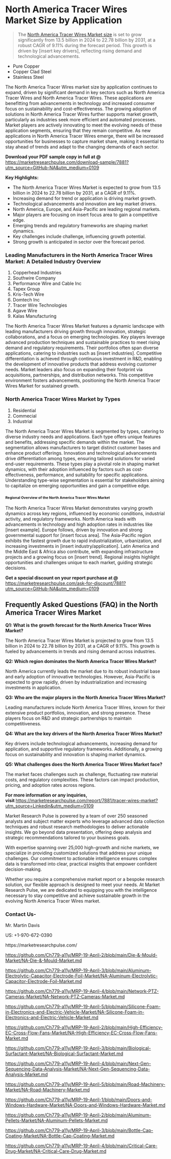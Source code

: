 <h1>North America Tracer Wires Market&nbsp;Size by Application</h1><blockquote><p>The <a href="https://marketresearchpulse.com/download-sample/7881?utm_source=GitHub-NA&amp;utm_medium=0109">North America Tracer Wires Market size</a> is set to grow significantly from 13.5 billion in 2024 to 22.78 billion by 2031, at a robust CAGR of 9.11% during the forecast period. This growth is driven by [insert key drivers], reflecting rising demand and technological advancements.</p></blockquote><ul><li>Pure Copper<li> Copper Clad Steel<li> Stainless Steel</li></ul><p>The North America Tracer Wires market size by application continues to expand, driven by significant demand in key sectors such as North America Tracer Wires and North America Tracer Wires. These applications are benefitting from advancements in technology and increased consumer focus on sustainability and cost-effectiveness. The growing adoption of solutions in North America Tracer Wires further supports market growth, particularly as industries seek more efficient and automated processes. Market players are actively innovating to meet the evolving needs of these application segments, ensuring that they remain competitive. As new applications in North America Tracer Wires emerge, there will be increased opportunities for businesses to capture market share, making it essential to stay ahead of trends and adapt to the changing demands of each sector.</p><p><strong>Download your PDF sample copy in full at @ </strong><a href="https://marketresearchpulse.com/download-sample/7881?utm_source=GitHub-NA&amp;utm_medium=0109">https://marketresearchpulse.com/download-sample/7881?utm_source=GitHub-NA&amp;utm_medium=0109</a></p><p><strong>Key Highlights: </strong></p><ul><li>The North America Tracer Wires Market is expected to grow from 13.5 billion in 2024 to 22.78 billion by 2031, at a CAGR of 9.11%.</li><li>Increasing demand for trend or application is driving market growth.</li><li>Technological advancements and innovation are key market drivers.</li><li>North America, Europe, and Asia-Pacific are leading regional markets.</li><li>Major players are focusing on insert focus area to gain a competitive edge.</li><li>Emerging trends and regulatory frameworks are shaping market dynamics.</li><li>Key challenges include challenge, influencing growth potential.</li><li>Strong growth is anticipated in sector over the forecast period.</li></ul><h3>Leading Manufacturers in the North America Tracer Wires Market: A Detailed Industry Overview</h3><ol><li>Copperhead Industries</li><li>Southwire Company</li><li>Performance Wire and Cable Inc</li><li>Tapex Group</li><li>Kris-Tech Wire</li><li>Domtech Inc</li><li>Tracer Wire Technologies</li><li>Agave Wire</li><li>Kalas Manufacturing</li></ol><div class="flex max-w-full flex-col flex-grow"><div class="min-h-8 text-message flex w-full flex-col items-end gap-2 whitespace-normal break-words [.text-message+&amp;]:mt-5" dir="auto" data-message-author-role="assistant" data-message-id="fd8432e4-4910-450d-b182-61b7bfb0a01f" data-message-model-slug="gpt-4o"><div class="flex w-full flex-col gap-1 empty:hidden first:pt-[3px]"><div class="markdown prose w-full break-words dark:prose-invert light"><p>The North America Tracer Wires Market features a dynamic landscape with leading manufacturers driving growth through innovation, strategic collaborations, and a focus on emerging technologies. Key players leverage advanced production techniques and sustainable practices to meet rising demand and regulatory requirements. Their portfolios often span diverse applications, catering to industries such as [insert industries]. Competitive differentiation is achieved through continuous investment in R&amp;D, enabling the development of innovative products that address evolving customer needs. Market leaders also focus on expanding their footprint via acquisitions, partnerships, and distribution networks. This competitive environment fosters advancements, positioning the North America Tracer Wires Market for sustained growth.</p></div></div></div></div><h3>North America Tracer Wires Market by Types</h3><ol><li>Residential<li> Commecial<li> Industrial</li></ol><div class="flex max-w-full flex-col flex-grow"><div class="min-h-8 text-message flex w-full flex-col items-end gap-2 whitespace-normal break-words [.text-message+&amp;]:mt-5" dir="auto" data-message-author-role="assistant" data-message-id="084470be-0bb7-4664-bddf-5156b4f41249" data-message-model-slug="gpt-4o-mini"><div class="flex w-full flex-col gap-1 empty:hidden first:pt-[3px]"><div class="markdown prose w-full break-words dark:prose-invert light"><p>The North America Tracer Wires Market is segmented by types, catering to diverse industry needs and applications. Each type offers unique features and benefits, addressing specific demands within the market. The segmentation allows manufacturers to target distinct customer bases and enhance product offerings. Innovation and technological advancements drive differentiation among types, ensuring tailored solutions for varied end-user requirements. These types play a pivotal role in shaping market dynamics, with their adoption influenced by factors such as cost-effectiveness, performance, and suitability for specific applications. Understanding type-wise segmentation is essential for stakeholders aiming to capitalize on emerging opportunities and gain a competitive edge.</p></div></div></div></div><h3><span style="font-size: 11px;">Regional Overview of the North America Tracer Wires Market</span></h3><div class="flex max-w-full flex-col flex-grow"><div class="min-h-8 text-message flex w-full flex-col items-end gap-2 whitespace-normal break-words [.text-message+&amp;]:mt-5" dir="auto" data-message-author-role="assistant" data-message-id="e9038762-ce64-4e30-91c9-9bd413514231" data-message-model-slug="gpt-4o-mini"><div class="flex w-full flex-col gap-1 empty:hidden first:pt-[3px]"><div class="markdown prose w-full break-words dark:prose-invert light"><p>The North America Tracer Wires Market demonstrates varying growth dynamics across key regions, influenced by economic conditions, industrial activity, and regulatory frameworks. North America leads with advancements in technology and high adoption rates in industries like [insert example]. Europe follows, driven by innovation and strong governmental support for [insert focus area]. The Asia-Pacific region exhibits the fastest growth due to rapid industrialization, urbanization, and increasing investments in [insert industry/application]. Latin America and the Middle East &amp; Africa also contribute, with expanding infrastructure projects and a growing focus on [insert trend]. Regional insights highlight opportunities and challenges unique to each market, guiding strategic decisions.</p></div></div></div></div><p><strong>Get a special discount on your report purchase at @ </strong><a href="https://marketresearchpulse.com/ask-for-discount/7881?utm_source=GitHub-NA&amp;utm_medium=0109">https://marketresearchpulse.com/ask-for-discount/7881?utm_source=GitHub-NA&amp;utm_medium=0109</a></p><h2>Frequently Asked Questions (FAQ) in the North America Tracer Wires Market</h2><p><strong>Q1: What is the growth forecast for the North America Tracer Wires Market?</strong></p><p>The North America Tracer Wires Market is projected to grow from 13.5 billion in 2024 to 22.78 billion by 2031, at a CAGR of 9.11%. This growth is fueled by advancements in trends and rising demand across industries.</p><p><strong>Q2: Which region dominates the North America Tracer Wires Market?</strong></p><p>North America currently leads the market due to its robust industrial base and early adoption of innovative technologies. However, Asia-Pacific is expected to grow rapidly, driven by industrialization and increasing investments in application.</p><p><strong>Q3: Who are the major players in the North America Tracer Wires Market?</strong></p><p>Leading manufacturers include North America Tracer Wires, known for their extensive product portfolios, innovation, and strong presence. These players focus on R&amp;D and strategic partnerships to maintain competitiveness.</p><p><strong>Q4: What are the key drivers of the North America Tracer Wires Market?</strong></p><p>Key drivers include technological advancements, increasing demand for application, and supportive regulatory frameworks. Additionally, a growing focus on sustainability and innovation is shaping market dynamics.</p><p><strong>Q5: What challenges does the North America Tracer Wires Market face?</strong></p><p>The market faces challenges such as challenge, fluctuating raw material costs, and regulatory complexities. These factors can impact production, pricing, and adoption rates across regions.</p><p><strong>For more information or any inquiries, visit&nbsp;</strong><a href="https://marketresearchpulse.com/report/7881/tracer-wires-market?utm_source=Linkedin&utm_medium=0109">https://marketresearchpulse.com/report/7881/tracer-wires-market?utm_source=Linkedin&utm_medium=0109</a></p><p>Market Research Pulse is powered by a team of over 250 seasoned analysts and subject matter experts who leverage advanced data collection techniques and robust research methodologies to deliver actionable insights. We go beyond data presentation, offering deep analysis and strategic recommendations tailored to your business goals.</p><p>With expertise spanning over 25,000 high-growth and niche markets, we specialize in providing customized solutions that address your unique challenges. Our commitment to actionable intelligence ensures complex data is transformed into clear, practical insights that empower confident decision-making.</p><p>Whether you require a comprehensive market report or a bespoke research solution, our flexible approach is designed to meet your needs. At Market Research Pulse, we are dedicated to equipping you with the intelligence necessary to stay competitive and achieve sustainable growth in the evolving North America Tracer Wires market.</p><h3><strong>Contact Us-</strong></h3><p>Mr. Martin Davis</p><p>US: +1-970-672-0390</p><p>https://marketresearchpulse.com/</p><p><a href="https://github.com/Ch779-a11y/MRP-19-April-2/blob/main/Die-&-Mould-Market/NA-Die-&-Mould-Market.md">https://github.com/Ch779-a11y/MRP-19-April-2/blob/main/Die-&-Mould-Market/NA-Die-&-Mould-Market.md</a></p><p><a href="https://github.com/Ch779-a11y/MRP-19-April-3/blob/main/Aluminum-Electrolytic-Capacitor-Electrode-Foil-Market/NA-Aluminum-Electrolytic-Capacitor-Electrode-Foil-Market.md">https://github.com/Ch779-a11y/MRP-19-April-3/blob/main/Aluminum-Electrolytic-Capacitor-Electrode-Foil-Market/NA-Aluminum-Electrolytic-Capacitor-Electrode-Foil-Market.md</a></p><p><a href="https://github.com/Ch779-a11y/MRP-19-April-4/blob/main/Network-PTZ-Cameras-Market/NA-Network-PTZ-Cameras-Market.md">https://github.com/Ch779-a11y/MRP-19-April-4/blob/main/Network-PTZ-Cameras-Market/NA-Network-PTZ-Cameras-Market.md</a></p><p><a href="https://github.com/Ch779-a11y/MRP-19-April-5/blob/main/Silicone-Foam-in-Electronics-and-Electric-Vehicle-Market/NA-Silicone-Foam-in-Electronics-and-Electric-Vehicle-Market.md">https://github.com/Ch779-a11y/MRP-19-April-5/blob/main/Silicone-Foam-in-Electronics-and-Electric-Vehicle-Market/NA-Silicone-Foam-in-Electronics-and-Electric-Vehicle-Market.md</a></p><p><a href="https://github.com/Ch779-a11y/MRP-19-April-2/blob/main/High-Efficiency-EC-Cross-Flow-Fans-Market/NA-High-Efficiency-EC-Cross-Flow-Fans-Market.md">https://github.com/Ch779-a11y/MRP-19-April-2/blob/main/High-Efficiency-EC-Cross-Flow-Fans-Market/NA-High-Efficiency-EC-Cross-Flow-Fans-Market.md</a></p><p><a href="https://github.com/Ch779-a11y/MRP-19-April-3/blob/main/Biological-Surfactant-Market/NA-Biological-Surfactant-Market.md">https://github.com/Ch779-a11y/MRP-19-April-3/blob/main/Biological-Surfactant-Market/NA-Biological-Surfactant-Market.md</a></p><p><a href="https://github.com/Ch779-a11y/MRP-19-April-4/blob/main/Next-Gen-Sequencing-Data-Analysis-Market/NA-Next-Gen-Sequencing-Data-Analysis-Market.md">https://github.com/Ch779-a11y/MRP-19-April-4/blob/main/Next-Gen-Sequencing-Data-Analysis-Market/NA-Next-Gen-Sequencing-Data-Analysis-Market.md</a></p><p><a href="https://github.com/Ch779-a11y/MRP-19-April-5/blob/main/Road-Machinery-Market/NA-Road-Machinery-Market.md">https://github.com/Ch779-a11y/MRP-19-April-5/blob/main/Road-Machinery-Market/NA-Road-Machinery-Market.md</a></p><p><a href="https://github.com/Ch779-a11y/MRP-19-April-1/blob/main/Doors-and-Windows-Hardware-Market/NA-Doors-and-Windows-Hardware-Market.md">https://github.com/Ch779-a11y/MRP-19-April-1/blob/main/Doors-and-Windows-Hardware-Market/NA-Doors-and-Windows-Hardware-Market.md</a></p><p><a href="https://github.com/Ch779-a11y/MRP-19-April-2/blob/main/Aluminum-Pellets-Market/NA-Aluminum-Pellets-Market.md">https://github.com/Ch779-a11y/MRP-19-April-2/blob/main/Aluminum-Pellets-Market/NA-Aluminum-Pellets-Market.md</a></p><p><a href="https://github.com/Ch779-a11y/MRP-19-April-3/blob/main/Bottle-Cap-Coating-Market/NA-Bottle-Cap-Coating-Market.md">https://github.com/Ch779-a11y/MRP-19-April-3/blob/main/Bottle-Cap-Coating-Market/NA-Bottle-Cap-Coating-Market.md</a></p><p><a href="https://github.com/Ch779-a11y/MRP-19-April-4/blob/main/Critical-Care-Drug-Market/NA-Critical-Care-Drug-Market.md">https://github.com/Ch779-a11y/MRP-19-April-4/blob/main/Critical-Care-Drug-Market/NA-Critical-Care-Drug-Market.md</a></p>
